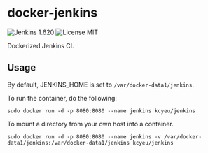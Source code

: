 # docker-jenkins

![Jenkins 1.620](https://img.shields.io/badge/jenkins-1.620-brightgreen.svg)
![License MIT](https://img.shields.io/badge/license-MIT-blue.svg)

Dockerized Jenkins CI.

## Usage

By default, JENKINS_HOME is set to `/var/docker-data1/jenkins`.

To run the container, do the following:

```
sudo docker run -d -p 8080:8080 --name jenkins kcyeu/jenkins
```

To mount a directory from your own host into a container.

```
sudo docker run -d -p 8080:8080 --name jenkins -v /var/docker-data1/jenkins:/var/docker-data1/jenkins kcyeu/jenkins
```
